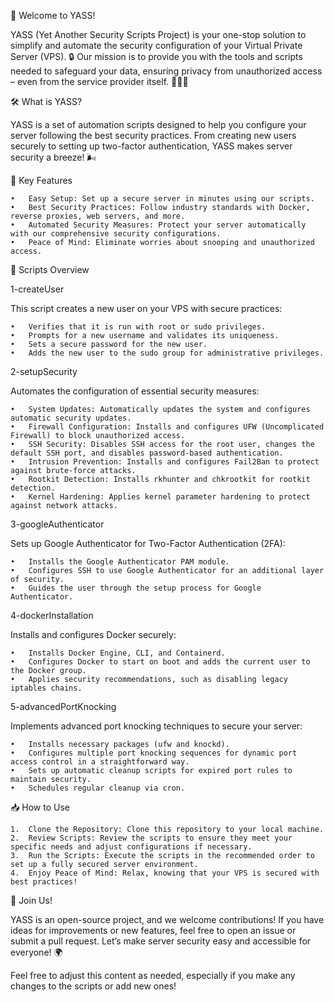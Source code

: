 🚀 Welcome to YASS!

YASS (Yet Another Security Scripts Project) is your one-stop solution to simplify and automate the security configuration of your Virtual Private Server (VPS). 🔒 Our mission is to provide you with the tools and scripts needed to safeguard your data, ensuring privacy from unauthorized access – even from the service provider itself. 🙅‍♂️📂

🛠️ What is YASS?

YASS is a set of automation scripts designed to help you configure your server following the best security practices. From creating new users securely to setting up two-factor authentication, YASS makes server security a breeze! 🌬️

🚩 Key Features

	•	Easy Setup: Set up a secure server in minutes using our scripts.
	•	Best Security Practices: Follow industry standards with Docker, reverse proxies, web servers, and more.
	•	Automated Security Measures: Protect your server automatically with our comprehensive security configurations.
	•	Peace of Mind: Eliminate worries about snooping and unauthorized access.

📜 Scripts Overview

1-createUser

This script creates a new user on your VPS with secure practices:

	•	Verifies that it is run with root or sudo privileges.
	•	Prompts for a new username and validates its uniqueness.
	•	Sets a secure password for the new user.
	•	Adds the new user to the sudo group for administrative privileges.

2-setupSecurity

Automates the configuration of essential security measures:

	•	System Updates: Automatically updates the system and configures automatic security updates.
	•	Firewall Configuration: Installs and configures UFW (Uncomplicated Firewall) to block unauthorized access.
	•	SSH Security: Disables SSH access for the root user, changes the default SSH port, and disables password-based authentication.
	•	Intrusion Prevention: Installs and configures Fail2Ban to protect against brute-force attacks.
	•	Rootkit Detection: Installs rkhunter and chkrootkit for rootkit detection.
	•	Kernel Hardening: Applies kernel parameter hardening to protect against network attacks.

3-googleAuthenticator

Sets up Google Authenticator for Two-Factor Authentication (2FA):

	•	Installs the Google Authenticator PAM module.
	•	Configures SSH to use Google Authenticator for an additional layer of security.
	•	Guides the user through the setup process for Google Authenticator.

4-dockerInstallation

Installs and configures Docker securely:

	•	Installs Docker Engine, CLI, and Containerd.
	•	Configures Docker to start on boot and adds the current user to the Docker group.
	•	Applies security recommendations, such as disabling legacy iptables chains.

5-advancedPortKnocking

Implements advanced port knocking techniques to secure your server:

	•	Installs necessary packages (ufw and knockd).
	•	Configures multiple port knocking sequences for dynamic port access control in a straightforward way.
	•	Sets up automatic cleanup scripts for expired port rules to maintain security.
	•	Schedules regular cleanup via cron.

📥 How to Use

	1.	Clone the Repository: Clone this repository to your local machine.
	2.	Review Scripts: Review the scripts to ensure they meet your specific needs and adjust configurations if necessary.
	3.	Run the Scripts: Execute the scripts in the recommended order to set up a fully secured server environment.
	4.	Enjoy Peace of Mind: Relax, knowing that your VPS is secured with best practices!

🙌 Join Us!

YASS is an open-source project, and we welcome contributions! If you have ideas for improvements or new features, feel free to open an issue or submit a pull request. Let’s make server security easy and accessible for everyone! 🌍

Feel free to adjust this content as needed, especially if you make any changes to the scripts or add new ones!
